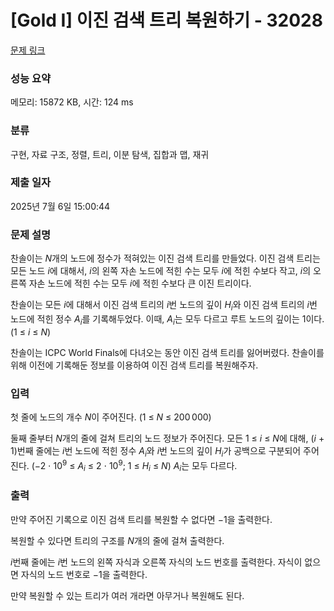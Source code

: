 # [Gold I] 이진 검색 트리 복원하기 - 32028 

[문제 링크](https://www.acmicpc.net/problem/32028) 

### 성능 요약

메모리: 15872 KB, 시간: 124 ms

### 분류

구현, 자료 구조, 정렬, 트리, 이분 탐색, 집합과 맵, 재귀

### 제출 일자

2025년 7월 6일 15:00:44

### 문제 설명

<p>찬솔이는 <em>N</em>개의 노드에 정수가 적혀있는 이진 검색 트리를 만들었다. 이진 검색 트리는 모든 노드 <em>i</em>에 대해서, <em>i</em>의 왼쪽 자손 노드에 적힌 수는 모두 <em>i</em>에 적힌 수보다 작고, <em>i</em>의 오른쪽 자손 노드에 적힌 수는 모두 <em>i</em>에 적힌 수보다 큰 이진 트리이다.</p>

<p>찬솔이는 모든 <em>i</em>에 대해서 이진 검색 트리의 <em>i</em>번 노드의 깊이 <em>H</em><sub><em>i</em></sub>와 이진 검색 트리의 <em>i</em>번 노드에 적힌 정수 <em>A</em><sub><em>i</em></sub>를 기록해두었다. 이때, <em>A</em><sub><em>i</em></sub>는 모두 다르고 루트 노드의 깊이는 1이다. (1 ≤ <em>i</em> ≤ <em>N</em>)</p>

<p>찬솔이는 ICPC World Finals에 다녀오는 동안 이진 검색 트리를 잃어버렸다. 찬솔이를 위해 이전에 기록해둔 정보를 이용하여 이진 검색 트리를 복원해주자.</p>

### 입력 

 <p>첫 줄에 노드의 개수 <em>N</em>이 주어진다. (1 ≤ <em>N</em> ≤ 200 000)</p>

<p>둘째 줄부터 <em>N</em>개의 줄에 걸쳐 트리의 노드 정보가 주어진다. 모든 1 ≤ <em>i</em> ≤ <em>N</em>에 대해, (<em>i</em> + 1)번째 줄에는 <em>i</em>번 노드에 적힌 정수 <em>A</em><sub><em>i</em></sub>와 <em>i</em>번 노드의 깊이 <em>H</em><sub><em>i</em></sub>가 공백으로 구분되어 주어진다. (−2 ⋅ 10<sup>9</sup> ≤ <em>A</em><sub><em>i</em></sub> ≤ 2 ⋅ 10<sup>9</sup>; 1 ≤ <em>H</em><sub><em>i</em></sub> ≤ <em>N</em>) <em>A</em><sub><em>i</em></sub>는 모두 다르다.</p>

### 출력 

 <p>만약 주어진 기록으로 이진 검색 트리를 복원할 수 없다면 −1을 출력한다.</p>

<p>복원할 수 있다면 트리의 구조를 <em>N</em>개의 줄에 걸쳐 출력한다.</p>

<p><em>i</em>번째 줄에는 <em>i</em>번 노드의 왼쪽 자식과 오른쪽 자식의 노드 번호를 출력한다. 자식이 없으면 자식의 노드 번호로 −1을 출력한다.</p>

<p>만약 복원할 수 있는 트리가 여러 개라면 아무거나 복원해도 된다.</p>

